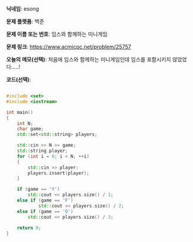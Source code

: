 **닉네임**: esong

**문제 플랫폼**: 백준

**문제 이름 또는 번호**: 임스와 함께하는 미니게임

**문제 링크**: https://www.acmicpc.net/problem/25757

**오늘의 메모(선택)**: 처음에 임스와 함께하는 미니게임인데 임스를 포함시키지 않았었다.....!

**코드(선택)**:
```cpp

#include <set>
#include <iostream>

int	main()
{
	int N;
	char game;
	std::set<std::string> players;

	std::cin >> N >> game;
	std::string player;
	for (int i = 0; i < N; ++i)
	{
		std::cin >> player;
		players.insert(player);
	}

	if (game == 'Y')
		std::cout << players.size() / 1;
	else if (game == 'F')
			std::cout << players.size() / 2;
	else if (game == 'O')
		std::cout << players.size() / 3;
		
	return 0;
}
```